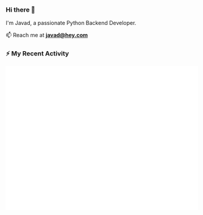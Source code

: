 ### Hi there 👋
I'm Javad, a passionate Python Backend Developer.

📫 Reach me at **javad@hey.com**

### :zap: My Recent Activity

![Metrics](/metrics.plugin.activity.svg)
